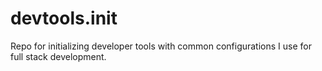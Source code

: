# devtools.init
Repo for initializing developer tools with common configurations I use for full stack development.
